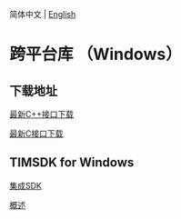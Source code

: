 简体中文 | [English](./README_EN.md)

# 跨平台库 （Windows）

## 下载地址

[最新C++接口下载](https://im.sdk.cloud.tencent.cn/download/plus/6.2.2363/cross_platform/ImSDK_Windows_CPP_6.2.2363.zip)

[最新C接口下载](https://im.sdk.cloud.tencent.cn/download/plus/6.2.2363/cross_platform/ImSDK_Windows_C_6.2.2363.zip)

## TIMSDK for Windows

[集成SDK](https://cloud.tencent.com/document/product/269/33489)

[概述](https://cloud.tencent.com/document/product/269/33490)
